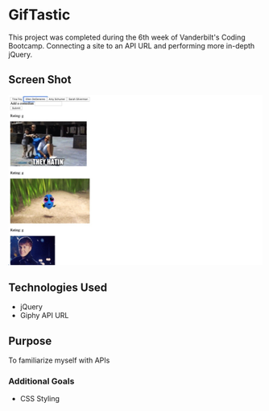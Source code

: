 # GifTastic 
This project was completed during the 6th week of Vanderbilt's Coding Bootcamp. Connecting a site to an API URL and performing more in-depth jQuery. 

## Screen Shot
![Screen shot](GifScreenshot.jpg)

## Technologies Used 
- jQuery
- Giphy API URL

## Purpose 
To familiarize myself with APIs 

### Additional Goals
- CSS Styling 